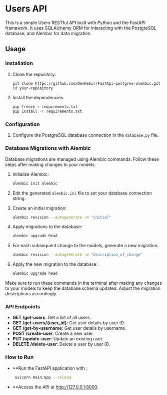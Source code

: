# Users API

This is a simple Users RESTful API built with Python and the FastAPI framework. It uses SQLAlchemy ORM for interacting with the PostgreSQL database, and Alembic for data migration.

## Usage

### Installation

1. Clone the repository:

    ```bash
    git clone https://github.com/DevKebir/FastApi-postgres-alembic.git
    cd your-repository
    ```

2. Install the dependencies:

    ```bash
    pip freeze > requirements.txt
    pip install -r requirements.txt
    ```

### Configuration

1. Configure the PostgreSQL database connection in the `database.py` file.

### Database Migrations with Alembic

Database migrations are managed using Alembic commands. Follow these steps after making changes to your models:

1. Initialize Alembic:

    ```bash
    alembic init alembic
    ```

2. Edit the generated `alembic.ini` file to set your database connection string.

3. Create an initial migration:

    ```bash
    alembic revision --autogenerate -m "initial"
    ```

4. Apply migrations to the database:

    ```bash
    alembic upgrade head
    ```

5. For each subsequent change to the models, generate a new migration:

    ```bash
    alembic revision --autogenerate -m "description_of_change"
    ```

6. Apply the new migration to the database:

    ```bash
    alembic upgrade head
    ```

Make sure to run these commands in the terminal after making any changes to your models to keep the database schema updated. Adjust the migration descriptions accordingly.

### API Endpoints

- **GET /get-users**: Get a list of all users.
- **GET /get-users/{user_id}**: Get user details by user ID.
- **GET /get-by-username**: Get user details by username.
- **POST /create-user**: Create a new user.
- **PUT /update-user**: Update an existing user.
- **DELETE /delete-user**: Delete a user by user ID.

### How to Run
- **Run the FastAPI application with :
  ```bash
   uvicorn main:app --reload.
   ```
- **Access the API at http://127.0.0.1:8000.
